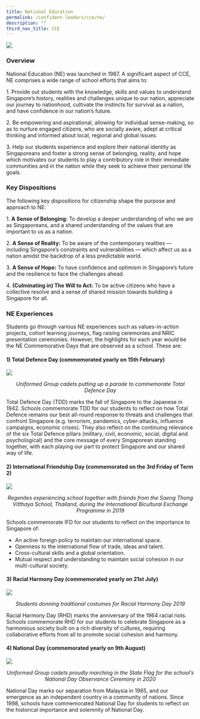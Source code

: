 ```yaml
---
title: National Education
permalink: /confident-leaders/cce/ne/
description: ""
third_nav_title: CCE
---
```

![](/images/National%20Education/National-Education-2021.png)

### **Overview**
National Education (NE) was launched in 1987. A significant aspect of CCE, NE comprises a wide range of school efforts that aims to:

1\. Provide out students with the knowledge, skills and values to understand Singapore’s history, realities and challenges unique to our nation, appreciate our journey to nationhood, cultivate the instincts for survival as a nation, and have confidence in our nation’s future.

2\. Be empowering and aspirational, allowing for individual sense-making, so as to nurture engaged citizens, who are socially aware, adept at critical thinking and informed about local, regional and global issues.

3\. Help our students experience and explore their national identity as Singaporeans and foster a strong sense of belonging, reality, and hope which motivates our students to play a contributory role in their immediate communities and in the nation while they seek to achieve their personal life goals.

### **Key Dispositions**

The following key dispositions for citizenship shape the purpose and approach to NE:

1\. **A Sense of Belonging:** To develop a deeper understanding of who we are as Singaporeans, and a shared understanding of the values that are important to us as a nation.

2\. **A Sense of Reality:** To be aware of the contemporary realities — including Singapore’s constraints and vulnerabilities — which affect us as a nation amidst the backdrop of a less predictable world.

3\. **A Sense of Hope:** To have confidence and optimism in Singapore’s future and the resilience to face the challenges ahead.

4\. **(Culminating in) The Will to Act:** To be active citizens who have a collective resolve and a sense of shared mission towards building a Singapore for all.

### **NE Experiences**

Students go through various NE experiences such as values-in-action projects, cohort learning journeys, flag raising ceremonies and NRIC presentation ceremonies. However, the highlights for each year would be the NE Commemorative Days that are observed as a school. These are:

#### 1) Total Defence Day (commemorated yearly on 15th February)

![](/images/uniform-groups_total-defense-day-2021.jpg)
<center><i>Uniformed Group cadets putting up a parade to commemorate Total Defence Day</i></center>

Total Defence Day (TDD) marks the fall of Singapore to the Japanese in 1942. Schools commemorate TDD for our students to reflect on how Total Defence remains our best all-round response to threats and challenges that confront Singapore (e.g. terrorism, pandemics, cyber-attacks, influence campaigns, economic crises). They also reflect on the continuing relevance of the six Total Defence pillars (military, civil, economic, social, digital and psychological) and the core message of every Singaporean standing together, with each playing our part to protect Singapore and our shared way of life.

#### 2) International Friendship Day (commemorated on the 3rd Friday of Term 2)

![](/images/international-bilateral-exchange-programme-2019-1152x1536.jpg)
<center><i>Regenites experiencing school together with friends from the Saeng Thong Vitthaya School, Thailand, during the International Bicultural Exchange Programme in 2019</i></center>

Schools commemorate IFD for our students to reflect on the importance to Singapore of:

* An active foreign policy to maintain our international space.  
* Openness to the international flow of trade, ideas and talent.  
* Cross-cultural skills and a global orientation.  
* Mutual respect and understanding to maintain social cohesion in our multi-cultural society.

#### 3) Racial Harmony Day (commemorated yearly on 21st July)

![](/images/racial-harmony-day-2019.jpg)
<center><i>Students donning traditional costumes for Racial Harmony Day 2019</i></center>

Racial Harmony Day (RHD) marks the anniversary of the 1964 racial riots. Schools commemorate RHD for our students to celebrate Singapore as a harmonious society built on a rich diversity of cultures, requiring collaborative efforts from all to promote social cohesion and harmony.

#### 4) National Day (commemorated yearly on 9th August)

![](/images/regent-uniform-group-cadets-w-state-flag.jpg)
<center><i>Uniformed Group cadets proudly marching in the State Flag for the school’s National Day Observance Ceremony in 2020</i></center>

National Day marks our separation from Malaysia in 1965, and our emergence as an independent country in a community of nations. Since 1998, schools have commemorated National Day for students to reflect on the historical importance and solemnity of National Day.